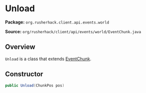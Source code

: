 # Unload

**Package:** `org.rusherhack.client.api.events.world`

**Source:** `org/rusherhack/client/api/events/world/EventChunk.java`

## Overview

`Unload` is a class that extends [EventChunk](/client/api/events/world/EventChunk.md).

## Constructor

```java
public Unload(ChunkPos pos)
```

